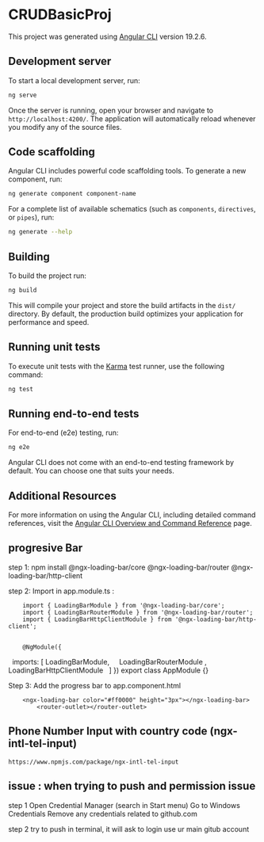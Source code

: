 # CRUDBasicProj

This project was generated using [Angular CLI](https://github.com/angular/angular-cli) version 19.2.6.

## Development server

To start a local development server, run:

```bash
ng serve
```

Once the server is running, open your browser and navigate to `http://localhost:4200/`. The application will automatically reload whenever you modify any of the source files.

## Code scaffolding

Angular CLI includes powerful code scaffolding tools. To generate a new component, run:

```bash
ng generate component component-name
```

For a complete list of available schematics (such as `components`, `directives`, or `pipes`), run:

```bash
ng generate --help
```

## Building

To build the project run:

```bash
ng build
```

This will compile your project and store the build artifacts in the `dist/` directory. By default, the production build optimizes your application for performance and speed.

## Running unit tests

To execute unit tests with the [Karma](https://karma-runner.github.io) test runner, use the following command:

```bash
ng test
```

## Running end-to-end tests

For end-to-end (e2e) testing, run:

```bash
ng e2e
```

Angular CLI does not come with an end-to-end testing framework by default. You can choose one that suits your needs.

## Additional Resources

For more information on using the Angular CLI, including detailed command references, visit the [Angular CLI Overview and Command Reference](https://angular.dev/tools/cli) page.


## progresive Bar
step 1: npm install @ngx-loading-bar/core @ngx-loading-bar/router @ngx-loading-bar/http-client

step 2: Import in app.module.ts :
        
        import { LoadingBarModule } from '@ngx-loading-bar/core';
        import { LoadingBarRouterModule } from '@ngx-loading-bar/router';
        import { LoadingBarHttpClientModule } from '@ngx-loading-bar/http-client';


        @NgModule({
                 imports: [
                 LoadingBarModule,
                    LoadingBarRouterModule , LoadingBarHttpClientModule
                     ]
            })
        export class AppModule {}

Step 3: Add the progress bar to app.component.html


        <ngx-loading-bar color="#ff0000" height="3px"></ngx-loading-bar>
            <router-outlet></router-outlet>


## Phone Number Input with country code (ngx-intl-tel-input)
    https://www.npmjs.com/package/ngx-intl-tel-input

## issue : when trying to push and permission issue
step 1
    Open Credential Manager (search in Start menu)
    Go to Windows Credentials
    Remove any credentials related to github.com

step 2
    try to push in terminal, it will ask to login use ur main gitub account
